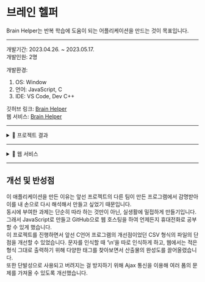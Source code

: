 # 브레인 헬퍼

Brain Helper는 반복 학습에 도움이 되는 어플리케이션을 만드는 것이 목표입니다.

---

개발기간: 2023.04.26. ~ 2023.05.17.  
개발인원: 2명

개발환경:

1. OS: Window
2. 언어: JavaScript, C
3. IDE: VS Code, Dev C++

깃허브 링크: [Brain Helper](https://github.com/909ma/Brain-Helper)  
웹 서비스: [Brain Helper](<https://909ma.github.io/Brain-Helper/%EB%A6%B4%EB%A6%AC%EC%A6%88%20%ED%8C%8C%EC%9D%BC/Review%20Note(json).html>)

---

<details>
    <summary>📁 프로젝트 결과</summary>  
   
## 📑 프로젝트 결과

<center>

|                                             결과1 : 과목 조회                                             |                                             결과2 : 순차 출제                                             |
| :-------------------------------------------------------------------------------------------------------: | :-------------------------------------------------------------------------------------------------------: |
| <img src="./2023.05. 브레인 헬퍼/1 과목 조회.gif" width="100%" height="" title="" alt="1번 이미지"></img> | <img src="./2023.05. 브레인 헬퍼/2 순차 출제.gif" width="100%" height="" title="" alt="2번 이미지"></img> |

|                                             결과3 : 랜덤 출제                                             |                                             결과4 : 선택 출제                                             |
| :-------------------------------------------------------------------------------------------------------: | :-------------------------------------------------------------------------------------------------------: |
| <img src="./2023.05. 브레인 헬퍼/3 랜덤 출제.gif" width="100%" height="" title="" alt="3번 이미지"></img> | <img src="./2023.05. 브레인 헬퍼/4 선택 출제.gif" width="100%" height="" title="" alt="4번 이미지"></img> |

|                                             결과5 : 성적 확인                                             |                                              결과6 : 요점 정리 노트 생성                                              |
| :-------------------------------------------------------------------------------------------------------: | :-------------------------------------------------------------------------------------------------------------------: |
| <img src="./2023.05. 브레인 헬퍼/5 성적 확인.gif" width="100%" height="" title="" alt="5번 이미지"></img> | <img src="./2023.05. 브레인 헬퍼/10%20요점%20정리%20생성.gif" width="100%" height="" title="" alt="6번 이미지"></img> |

|                                                결과7 : 웹 모바일 서비스                                                |                                             결과8 : 웹 모바일 JSON 서비스                                              |
| :--------------------------------------------------------------------------------------------------------------------: | :--------------------------------------------------------------------------------------------------------------------: |
| <img src="./2023.05. 브레인 헬퍼/웹%20모바일%20서비스%201.gif" width="100%" height="" title="" alt="7번 이미지"></img> | <img src="./2023.05. 브레인 헬퍼/웹%20모바일%20서비스%202.gif" width="100%" height="" title="" alt="8번 이미지"></img> |

|                                                결과9 : 과목 조회 기능                                                |
| :------------------------------------------------------------------------------------------------------------------: |
| <img src="./2023.05. 브레인 헬퍼/11%20과목%20조회%20기능.gif" width="50%" height="" title="" alt="9번 이미지"></img> |

|                                                결과10 : 웹 데스크탑 서비스                                                |
| :-----------------------------------------------------------------------------------------------------------------------: |
| <img src="./2023.05. 브레인 헬퍼/웹%20데스크탑%20서비스%201.gif" width="100%" height="" title="" alt="10번 이미지"></img> |

|                                             결과11 : 웹 데스크탑 JSON 서비스                                              |
| :-----------------------------------------------------------------------------------------------------------------------: |
| <img src="./2023.05. 브레인 헬퍼/웹%20데스크탑%20서비스%202.gif" width="100%" height="" title="" alt="11번 이미지"></img> |

</center>

</details>

---

<details>
    <summary>📁 웹 서비스</summary>

   <center>

[Brain Helper](<https://909ma.github.io/Brain-Helper/%EB%A6%B4%EB%A6%AC%EC%A6%88%20%ED%8C%8C%EC%9D%BC/Review%20Note(json).html>)

|      키       |         활동         |
| :-----------: | :------------------: |
| 아래쪽 화살표 |      정답 보기       |
|  위쪽 화살표  |     정답 가리기      |
|  좌측 화살표  |    이전 문제 보기    |
|  우측 화살표  |    다음 문제 보기    |
|     이동      | 원하는 문제 찾아가기 |

</center>

</details>

---

## 개선 및 반성점

이 애플리케이션을 만든 이유는 앞선 프로젝트의 다른 팀이 만든 프로그램에서 감명받아 이를 내 손으로 다시 해석해서 만들고 싶었기 때문입니다.  
동시에 부여한 과제는 단순히 따라 하는 것만이 아닌, 실생활에 밀접하게 만들기입니다. 그래서 JavaScript로 만들고 GitHub으로 웹 호스팅을 하여 언제든지 휴대전화로 공부할 수 있게 했습니다.  
 이 프로젝트를 진행하면서 앞선 C언어 프로그램의 개선점이었던 CSV 형식의 파일의 단점을 개선할 수 있었습니다. 문자를 인식할 때 ‘\n’을 따로 인식하게 하고, 웹에서는 적은 형식 그대로 출력하기 위해 다양한 태그를 찾아보면서 산출물의 완성도를 끌어올렸습니다.  
 또한 단발성으로 사용되고 버려지는 걸 방지하기 위해 Ajax 통신을 이용해 여러 폼의 문제를 가져올 수 있도록 개선했습니다.
